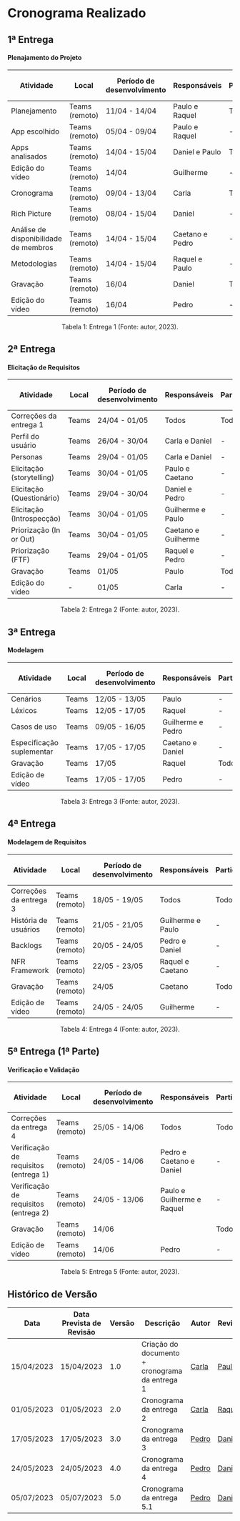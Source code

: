 # Cronograma Realizado

## 1ª Entrega

<h4>Plenajamento do Projeto</h4>

| Atividade                             | Local          | Período de desenvolvimento | Responsáveis    | Participantes | Período de revisão | Revisores |
|---------------------------------------|----------------|----------------------------|-----------------|---------------|--------------------|-----------|
| Planejamento                          | Teams (remoto) | 11/04 - 14/04              | Paulo e Raquel  | Todos         | 15/04              | Todos     |
| App escolhido                         | Teams (remoto) | 05/04 - 09/04              | Paulo e Raquel  | -             | 15/04              | Carla     |
| Apps analisados                       | Teams (remoto) | 14/04 - 15/04              | Daniel e Paulo  | Todos         | 15/04              | Carla     |
| Edição do vídeo                       | Teams (remoto) | 14/04                      | Guilherme       | -             | 15/04              | Paulo     |
| Cronograma                            | Teams (remoto) | 09/04 - 13/04              | Carla           | Todos         | 15/04              | Raquel    |
| Rich Picture                          | Teams (remoto) | 08/04 - 15/04              | Daniel          | -             | 15/04              | Guilherme |
| Análise de disponibilidade de membros | Teams (remoto) | 14/04 - 15/04              | Caetano e Pedro | -             | 15/04              | Guilherme |
| Metodologias                          | Teams (remoto) | 14/04 - 15/04              | Raquel e Paulo  | -             | 15/04              | Carla     |
| Gravação                              | Teams (remoto) | 16/04                      | Daniel          | Todos         | 16/04              | Daniel    |
| Edição do vídeo                       | Teams (remoto) | 16/04                      | Pedro           | -             | 16/04              | Caetano   |

<p><center>Tabela 1: Entrega 1 (Fonte: autor, 2023).</center></p>

## 2ª Entrega  

<h4>Elicitação de Requisitos</h4>

| Atividade                 | Local | Período de desenvolvimento | Responsáveis        | Participantes | Período de Revisão | Revisores       |
|---------------------------|-------|----------------------------|---------------------|---------------|--------------------|-----------------|
| Correções da entrega 1    | Teams | 24/04 - 01/05              | Todos               | Todos         | 26/04              | Caetano e Pedro |
| Perfil do usuário         | Teams | 26/04 - 30/04              | Carla e Daniel      | -             | 30/04              | Paulo           |
| Personas                  | Teams | 29/04 - 01/05              | Carla e Daniel      | -             | 01/05              | Paulo           |
| Elicitação (storytelling) | Teams | 30/04 - 01/05              | Paulo e Caetano     | -             | 28/04              | Daniel          |
| Elicitação (Questionário) | Teams | 29/04 - 30/04              | Daniel e Pedro      | -             | 01/05              | Guilherme       |
| Elicitação (Introspecção) | Teams | 30/04 - 01/05              | Guilherme e Paulo   | -             | 01/05              | Caetano         |
| Priorização (In or Out)   | Teams | 30/04 - 01/05              | Caetano e Guilherme | -             | 30/04              | Raquel          |
| Priorização (FTF)         | Teams | 29/04 - 01/05              | Raquel e Pedro      | -             | 01/05              | Carla           |
| Gravação                  | Teams | 01/05                      | Paulo               | Todos         | 01/05              | Carla           |
| Edição do vídeo           | -     | 01/05                      | Carla               | -             | 01/05              | Caetano         |

<p><center>Tabela 2: Entrega 2 (Fonte: autor, 2023).</center></p>

## 3ª Entrega  

<h4>Modelagem</h4>

| Atividade                 | Local | Período de desenvolvimento | Responsáveis        | Participantes | Período de revisão | Revisores      |
|---------------------------|-------|----------------------------|---------------------|---------------|--------------------|----------------|
| Cenários                  | Teams | 12/05 - 13/05              | Paulo               | -             | 13/05              | Daniel         |
| Léxicos                   | Teams | 12/05 - 17/05              | Raquel              | -             | 17/05              | Caetano        |
| Casos de uso              | Teams | 09/05 - 16/05              | Guilherme e Pedro   | -             | 16/05              | Paulo          |
| Especificação suplementar | Teams | 17/05 - 17/05              | Caetano e Daniel    | -             | 17/05              | Pedro          |
| Gravação                  | Teams | 17/05                      | Raquel              | Todos         | 17/05              | Guilherme      |
| Edição de vídeo           | Teams | 17/05 - 17/05              | Pedro               | -             | 17/05              | Daniel         |


<p><center>Tabela 3: Entrega 3 (Fonte: autor, 2023).</center></p>

## 4ª Entrega  

<h4>Modelagem de Requisitos</h4>

| Atividade              | Local          | Período de desenvolvimento | Responsáveis              | Participantes | Período de revisão | Revisores       |
|------------------------|----------------|----------------------------|---------------------------|---------------|--------------------|-----------------|
| Correções da entrega 3 | Teams (remoto) | 18/05 - 19/05              | Todos                     | Todos         | 20/05              | Daniel e Raquel |
| História de usuários   | Teams (remoto) | 21/05 - 21/05              | Guilherme e Paulo         | -             | 22/05              | Daniel          |
| Backlogs               | Teams (remoto) | 20/05 - 24/05              | Pedro e Daniel            | -             | 20/05              | Caetano         |
| NFR Framework          | Teams (remoto) | 22/05 - 23/05              | Raquel e Caetano          | -             | 23/05              | Paulo           |
| Gravação               | Teams (remoto) | 24/05                      | Caetano                   | Todos         | 24/05              | Pedro           |
| Edição de vídeo        | Teams (remoto) | 24/05 - 24/05              | Guilherme                 | -             | 24/05              | Paulo           |


<p><center>Tabela 4: Entrega 4 (Fonte: autor, 2023).</center></p>

## 5ª Entrega (1ª Parte)

<h4>Verificação e Validação</h4>

| Atividade              |  Local| Período de desenvolvimento | Responsáveis| Participantes | Período de revisão | Revisores   |
|-----------------|----------------|----------------------------|------------------------------------|---------------|--------------------|------------------------------------|
| Correções da entrega 4   | Teams (remoto) | 25/05 - 14/06 | Todos       | Todos         | 14/06 | Guilherme e Pedro     |
| Verificação de requisitos (entrega 1) | Teams (remoto) | 24/05 - 14/06 | Pedro e Caetano e Daniel | -| 14/06 | Paulo e Guilherme e Raquel |
| Verificação de requisitos (entrega 2) | Teams (remoto) | 24/05 - 13/06 | Paulo e Guilherme e Raquel | -| 14/06 | Pedro e Caetano e Daniel |
| Gravação       | Teams (remoto) | 14/06         |        | Todos         | 14/06 | Pedro       |
| Edição de vídeo| Teams (remoto) | 14/06 | Pedro       | -| 16/06 | Guilherme   |

<p><center>Tabela 5: Entrega 5 (Fonte: autor, 2023).</center></p>


## Histórico de Versão
| Data       | Data Prevista de Revisão | Versão | Descrição              | Autor         | Revisor                    |
|------------|--------------------------|--------|------------------------|---------------|----------------------------|
| 15/04/2023 | 15/04/2023               | 1.0    | Criação do documento + cronograma da entrega 1  | [Carla](https://github.com/ccarlaa) | [Paulo](https://github.com/PauloVictorFS)         |
| 01/05/2023 | 01/05/2023               | 2.0    | Cronograma da entrega 2 | [Carla](https://github.com/ccarlaa) | [Raquel](https://github.com/raqueleucaria) |
| 17/05/2023 | 17/05/2023               | 3.0    | Cronograma da entrega 3 | [Pedro](https://github.com/pedrobarbosaocb) | [Daniel](https://github.com/daniel-de-sousa) |
| 24/05/2023 | 24/05/2023               | 4.0    | Cronograma da entrega 4 | [Pedro](https://github.com/pedrobarbosaocb) | [Daniel](https://github.com/daniel-de-sousa) |
| 05/07/2023 | 05/07/2023               | 5.0    | Cronograma da entrega 5.1 | [Pedro](https://github.com/pedrobarbosaocb) | [Daniel](https://github.com/daniel-de-sousa) |

